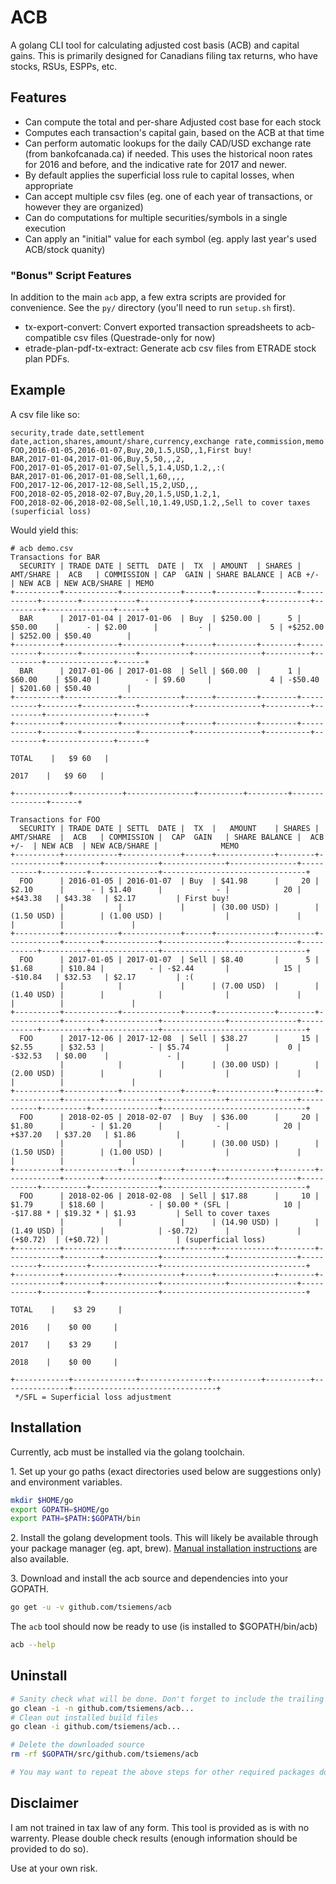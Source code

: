 # ACB

A golang CLI tool for calculating adjusted cost basis (ACB) and capital gains.
This is primarily designed for Canadians filing tax returns, who have stocks, RSUs, ESPPs, etc.

## Features
- Can compute the total and per-share Adjusted cost base for each stock
- Computes each transaction's capital gain, based on the ACB at that time
- Can perform automatic lookups for the daily CAD/USD exchange rate (from bankofcanada.ca) if needed. This uses the historical noon rates for 2016 and before, and the indicative rate for 2017 and newer.
- By default applies the superficial loss rule to capital losses, when appropriate
- Can accept multiple csv files (eg. one of each year of transactions, or however they are organized)
- Can do computations for multiple securities/symbols in a single execution
- Can apply an "initial" value for each symbol (eg. apply last year's used ACB/stock quanity)

### "Bonus" Script Features
In addition to the main `acb` app, a few extra scripts are provided for convenience. See the `py/` directory (you'll need to run `setup.sh` first).
- tx-export-convert: Convert exported transaction spreadsheets to acb-compatible csv files (Questrade-only for now)
- etrade-plan-pdf-tx-extract: Generate acb csv files from ETRADE stock plan PDFs.

## Example

A csv file like so:
```
security,trade date,settlement date,action,shares,amount/share,currency,exchange rate,commission,memo
FOO,2016-01-05,2016-01-07,Buy,20,1.5,USD,,1,First buy!
BAR,2017-01-04,2017-01-06,Buy,5,50,,,2,
FOO,2017-01-05,2017-01-07,Sell,5,1.4,USD,1.2,,:(
BAR,2017-01-06,2017-01-08,Sell,1,60,,,,
FOO,2017-12-06,2017-12-08,Sell,15,2,USD,,,
FOO,2018-02-05,2018-02-07,Buy,20,1.5,USD,1.2,1,
FOO,2018-02-06,2018-02-08,Sell,10,1.49,USD,1.2,,Sell to cover taxes (superficial loss)
```
Would yield this:
```
# acb demo.csv
Transactions for BAR
  SECURITY | TRADE DATE | SETTL  DATE |  TX  | AMOUNT  | SHARES | AMT/SHARE |  ACB   | COMMISSION | CAP  GAIN | SHARE BALANCE | ACB +/-  | NEW ACB | NEW ACB/SHARE | MEMO
+----------+------------+-------------+------+---------+--------+-----------+--------+------------+-----------+---------------+----------+---------+---------------+------+
  BAR      | 2017-01-04 | 2017-01-06  | Buy  | $250.00 |      5 | $50.00    |      - | $2.00      |         - |             5 | +$252.00 | $252.00 | $50.40        |
+----------+------------+-------------+------+---------+--------+-----------+--------+------------+-----------+---------------+----------+---------+---------------+------+
  BAR      | 2017-01-06 | 2017-01-08  | Sell | $60.00  |      1 | $60.00    | $50.40 |          - | $9.60     |             4 | -$50.40  | $201.60 | $50.40        |
+----------+------------+-------------+------+---------+--------+-----------+--------+------------+-----------+---------------+----------+---------+---------------+------+
+----------+------------+-------------+------+---------+--------+-----------+--------+------------+-----------+---------------+----------+---------+---------------+------+
                                                                                         TOTAL    |   $9 60   |
                                                                                          2017    |   $9 60   |
                                                                                     +------------+-----------+---------------+----------+---------+---------------+------+

Transactions for FOO
  SECURITY | TRADE DATE | SETTL  DATE |  TX  |   AMOUNT    | SHARES | AMT/SHARE  |  ACB   | COMMISSION |  CAP  GAIN   | SHARE BALANCE |  ACB +/-  | NEW ACB  | NEW ACB/SHARE |              MEMO
+----------+------------+-------------+------+-------------+--------+------------+--------+------------+--------------+---------------+-----------+----------+---------------+--------------------------------+
  FOO      | 2016-01-05 | 2016-01-07  | Buy  | $41.98      |     20 | $2.10      |      - | $1.40      |            - |            20 | +$43.38   | $43.38   | $2.17         | First buy!
           |            |             |      | (30.00 USD) |        | (1.50 USD) |        | (1.00 USD) |              |               |           |          |               |
+----------+------------+-------------+------+-------------+--------+------------+--------+------------+--------------+---------------+-----------+----------+---------------+--------------------------------+
  FOO      | 2017-01-05 | 2017-01-07  | Sell | $8.40       |      5 | $1.68      | $10.84 |          - | -$2.44       |            15 | -$10.84   | $32.53   | $2.17         | :(
           |            |             |      | (7.00 USD)  |        | (1.40 USD) |        |            |              |               |           |          |               |
+----------+------------+-------------+------+-------------+--------+------------+--------+------------+--------------+---------------+-----------+----------+---------------+--------------------------------+
  FOO      | 2017-12-06 | 2017-12-08  | Sell | $38.27      |     15 | $2.55      | $32.53 |          - | $5.74        |             0 | -$32.53   | $0.00    |             - |
           |            |             |      | (30.00 USD) |        | (2.00 USD) |        |            |              |               |           |          |               |
+----------+------------+-------------+------+-------------+--------+------------+--------+------------+--------------+---------------+-----------+----------+---------------+--------------------------------+
  FOO      | 2018-02-05 | 2018-02-07  | Buy  | $36.00      |     20 | $1.80      |      - | $1.20      |            - |            20 | +$37.20   | $37.20   | $1.86         |
           |            |             |      | (30.00 USD) |        | (1.50 USD) |        | (1.00 USD) |              |               |           |          |               |
+----------+------------+-------------+------+-------------+--------+------------+--------+------------+--------------+---------------+-----------+----------+---------------+--------------------------------+
  FOO      | 2018-02-06 | 2018-02-08  | Sell | $17.88      |     10 | $1.79      | $18.60 |          - | $0.00 * (SFL |            10 | -$17.88 * | $19.32 * | $1.93         | Sell to cover taxes
           |            |             |      | (14.90 USD) |        | (1.49 USD) |        |            | -$0.72)      |               | (+$0.72)  | (+$0.72) |               | (superficial loss)
+----------+------------+-------------+------+-------------+--------+------------+--------+------------+--------------+---------------+-----------+----------+---------------+--------------------------------+
+----------+------------+-------------+------+-------------+--------+------------+--------+------------+--------------+---------------+-----------+----------+---------------+--------------------------------+
                                                                                              TOTAL    |    $3 29     |
                                                                                               2016    |    $0 00     |
                                                                                               2017    |    $3 29     |
                                                                                               2018    |    $0 00     |
                                                                                          +------------+--------------+---------------+-----------+----------+---------------+--------------------------------+
 */SFL = Superficial loss adjustment
```

## Installation
Currently, acb must be installed via the golang toolchain.

1\. Set up your go paths (exact directories used below are suggestions only) and environment variables.

```sh
mkdir $HOME/go
export GOPATH=$HOME/go
export PATH=$PATH:$GOPATH/bin
```

2\. Install the golang development tools. This will likely be available through your package manager (eg. apt, brew). [Manual installation instructions](https://golang.org/doc/install) are also available.

3\. Download and install the acb source and dependencies into your GOPATH.

```sh
go get -u -v github.com/tsiemens/acb
```

The `acb` tool should now be ready to use (is installed to $GOPATH/bin/acb)

```sh
acb --help
```

## Uninstall

```sh
# Sanity check what will be done. Don't forget to include the trailing "..." here.
go clean -i -n github.com/tsiemens/acb...
# Clean out installed build files
go clean -i github.com/tsiemens/acb...

# Delete the downloaded source
rm -rf $GOPATH/src/github.com/tsiemens/acb

# You may want to repeat the above steps for other required packages downloaded (shown in go get -v -u), if they are not used by any other top-level package.
```

## Disclaimer
I am not trained in tax law of any form. This tool is provided as is with no
warrenty. Please double check results (enough information should be provided
to do so).

Use at your own risk.
